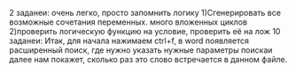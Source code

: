 2 заданеи:
очень легко, просто запомнить логику
1)Сгенерировать все возможные сочетания переменных. много вложенных циклов
2)проверить логическую функцию на условие, проверить её на лож
10 заданеи:
Итак, для начала нажимаем ctrl+f, в word появляется расширенный поиск, где нужно указать нужные параметры поискаи далее нам покажет, сколько раз это слово встречается в данном файле.

